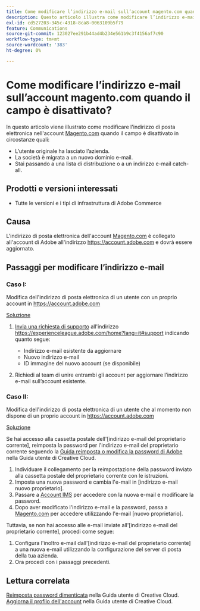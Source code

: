 ```yaml
---
title: Come modificare l’indirizzo e-mail sull’account magento.com quando il campo è disattivato
description: Questo articolo illustra come modificare l’indirizzo e-mail sull’account [Magento.com](https://account.magento.com) quando il campo è disattivato.
exl-id: cd527203-345c-4318-8ca8-0063109b5f79
feature: Communications
source-git-commit: 123027ee291b44ad4b234e561b9c3f4156af7c90
workflow-type: tm+mt
source-wordcount: '383'
ht-degree: 0%

---
```


# Come modificare l’indirizzo e-mail sull’account magento.com quando il campo è disattivato?

In questo articolo viene illustrato come modificare l&#39;indirizzo di posta elettronica nell&#39;account [Magento.com](https://account.magento.com) quando il campo è disattivato in circostanze quali:

* L’utente originale ha lasciato l’azienda.
* La società è migrata a un nuovo dominio e-mail.
* Stai passando a una lista di distribuzione o a un indirizzo e-mail catch-all.

## Prodotti e versioni interessati

* Tutte le versioni e i tipi di infrastruttura di Adobe Commerce

## Causa

L&#39;indirizzo di posta elettronica dell&#39;account [Magento.com](https://account.magento.com) è collegato all&#39;account di Adobe all&#39;indirizzo <https://account.adobe.com> e dovrà essere aggiornato.

## Passaggi per modificare l’indirizzo e-mail

### Caso I:

Modifica dell&#39;indirizzo di posta elettronica di un utente con un proprio account in <https://account.adobe.com>

<u>Soluzione</u>

1. [Invia una richiesta di supporto](https://experienceleague.adobe.com/home?lang=it#support) all&#39;indirizzo https://experienceleague.adobe.com/home?lang=it#support indicando quanto segue:

   * Indirizzo e-mail esistente da aggiornare
   * Nuovo indirizzo e-mail
   * ID immagine del nuovo account (se disponibile)

1. Richiedi al team di unire entrambi gli account per aggiornare l’indirizzo e-mail sull’account esistente.

### Caso II:

Modifica dell&#39;indirizzo di posta elettronica di un utente che al momento non dispone di un proprio account in <https://account.adobe.com>

<u>Soluzione</u>

Se hai accesso alla cassetta postale dell&#39;[indirizzo e-mail del proprietario corrente], reimposta la password per l&#39;indirizzo e-mail del proprietario corrente seguendo la [Guida reimposta o modifica la password di Adobe](https://helpx.adobe.com/it/manage-account/using/change-or-reset-password.html) nella Guida utente di Creative Cloud.

1. Individuare il collegamento per la reimpostazione della password inviato alla cassetta postale del proprietario corrente con le istruzioni.
1. Imposta una nuova password e cambia l&#39;e-mail in [indirizzo e-mail nuovo proprietario].
1. Passare a [Account IMS](https://account.adobe.com/) per accedere con la nuova e-mail e modificare la password.
1. Dopo aver modificato l&#39;indirizzo e-mail e la password, passa a [Magento.com](https://account.magento.com) per accedere utilizzando l&#39;e-mail [nuovo proprietario].

Tuttavia, se non hai accesso alle e-mail inviate all&#39;[indirizzo e-mail del proprietario corrente], procedi come segue:

1. Configura l&#39;inoltro e-mail dall&#39;[indirizzo e-mail del proprietario corrente] a una nuova e-mail utilizzando la configurazione del server di posta della tua azienda.
1. Ora procedi con i passaggi precedenti.

## Lettura correlata

[Reimposta password dimenticata](https://helpx.adobe.com/it/manage-account/using/change-or-reset-password.html) nella Guida utente di Creative Cloud.
[Aggiorna il profilo dell&#39;account](https://helpx.adobe.com/it/manage-account/using/edit-adobe-account-personal-profile.html) nella Guida utente di Creative Cloud.
